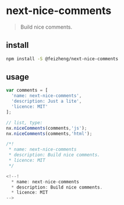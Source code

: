 # next-nice-comments
> Build nice comments.

## install
```bash
npm install -S @feizheng/next-nice-comments
```

## usage
```js
var comments = [
  'name: next-nice-comments',
  'description: Just a lite',
  'licence: MIT'
];

// list, type:
nx.niceComments(comments,'js');
nx.niceComments(comments,'html');

/*!
 * name: next-nice-comments
 * description: Build nice comments.
 * licence: MIT
 */

<!--!
  * name: next-nice-comments
  * description: Build nice comments.
  * licence: MIT
--> 
```
